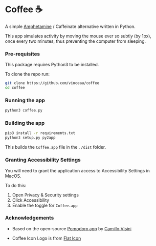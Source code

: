 # Coffee ☕️

A simple [Amphetamine](https://apps.apple.com/us/app/amphetamine/id937984704?mt=12) / Caffeinate alternative written in Python.

This app simulates activity by moving the mouse ever so subtly (by 1px), once every two minutes, thus preventing the computer from sleeping.

### Pre-requisites

This package requires Python3 to be installed.

To clone the repo run:

```bash
git clone https://github.com/vinceau/coffee
cd coffee
```


### Running the app

```bash
python3 coffee.py
```


### Building the app

```bash
pip3 install -r requirements.txt
python3 setup.py py2app
```

This builds the `Coffee.app` file in the `./dist` folder.


### Granting Accessibility Settings

You will need to grant the application access to Accessibility Settings in MacOS.

To do this:

1. Open Privacy & Security settings
2. Click Accessibility
3. Enable the toggle for `Coffee.app`

### Acknowledgements

* Based on the open-source [Pomodoro app](https://github.com/visini/pomodoro) by [Camillo Visini](https://camillovisini.com/coding/create-macos-menu-bar-app-pomodoro)

* Coffee Icon Logo is from [Flat Icon](https://www.flaticon.com/free-icon/coffee_590836?term=coffee&page=1&position=4&origin=search&related_id=590836)
